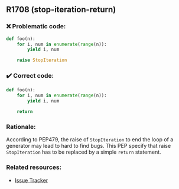 ## R1708 (stop-iteration-return)

### :x: Problematic code:

```python
def foo(n):
    for i, num in enumerate(range(n)):
        yield i, num

    raise StopIteration
```

### :heavy_check_mark: Correct code:

```python
def foo(n):
    for i, num in enumerate(range(n)):
        yield i, num

    return
```

### Rationale:

According to PEP479, the raise of `StopIteration` to end the loop of a
generator may lead to hard to find bugs. This PEP specify that raise
`StopIteration` has to be replaced by a simple `return` statement.

### Related resources:

- [Issue Tracker](https://github.com/PyCQA/pylint/issues?q=is%3Aissue+%22stop-iteration-return%22+OR+%22R1708%22)
